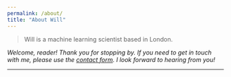 ```yaml
---
permalink: /about/
title: "About Will"
---
```

>Will is a machine learning scientist based in London.

*Welcome, reader! Thank you for stopping by. If you need to get in touch with me,
please use the [contact form](/contact/). I look forward to hearing from you!*

---

